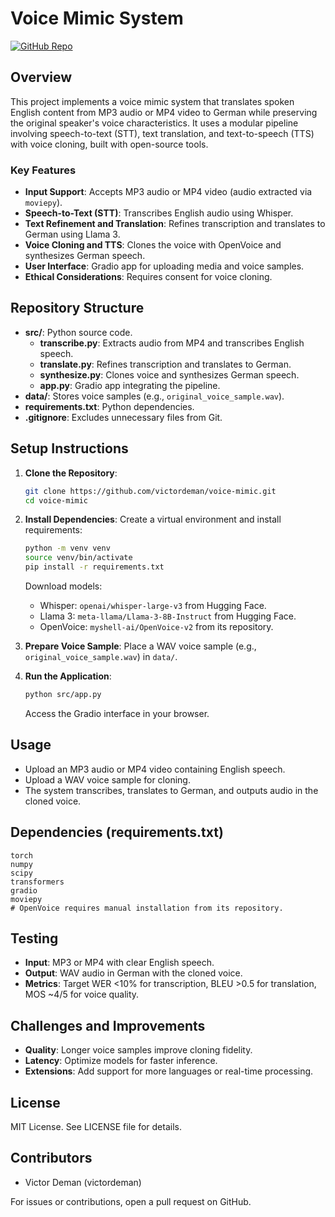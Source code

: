 # Voice Mimic System

[![GitHub Repo](https://img.shields.io/badge/GitHub-Repo-blue?logo=github)](https://github.com/victordeman/voice-mimic)

## Overview

This project implements a voice mimic system that translates spoken English content from MP3 audio or MP4 video to German while preserving the original speaker's voice characteristics. It uses a modular pipeline involving speech-to-text (STT), text translation, and text-to-speech (TTS) with voice cloning, built with open-source tools.

### Key Features
- **Input Support**: Accepts MP3 audio or MP4 video (audio extracted via `moviepy`).
- **Speech-to-Text (STT)**: Transcribes English audio using Whisper.
- **Text Refinement and Translation**: Refines transcription and translates to German using Llama 3.
- **Voice Cloning and TTS**: Clones the voice with OpenVoice and synthesizes German speech.
- **User Interface**: Gradio app for uploading media and voice samples.
- **Ethical Considerations**: Requires consent for voice cloning.

## Repository Structure

- **src/**: Python source code.
  - **transcribe.py**: Extracts audio from MP4 and transcribes English speech.
  - **translate.py**: Refines transcription and translates to German.
  - **synthesize.py**: Clones voice and synthesizes German speech.
  - **app.py**: Gradio app integrating the pipeline.
- **data/**: Stores voice samples (e.g., `original_voice_sample.wav`).
- **requirements.txt**: Python dependencies.
- **.gitignore**: Excludes unnecessary files from Git.

## Setup Instructions

1. **Clone the Repository**:
   ```bash
   git clone https://github.com/victordeman/voice-mimic.git
   cd voice-mimic
   ```

2. **Install Dependencies**:
   Create a virtual environment and install requirements:
   ```bash
   python -m venv venv
   source venv/bin/activate
   pip install -r requirements.txt
   ```
   Download models:
   - Whisper: `openai/whisper-large-v3` from Hugging Face.
   - Llama 3: `meta-llama/Llama-3-8B-Instruct` from Hugging Face.
   - OpenVoice: `myshell-ai/OpenVoice-v2` from its repository.

3. **Prepare Voice Sample**:
   Place a WAV voice sample (e.g., `original_voice_sample.wav`) in `data/`.

4. **Run the Application**:
   ```bash
   python src/app.py
   ```
   Access the Gradio interface in your browser.

## Usage

- Upload an MP3 audio or MP4 video containing English speech.
- Upload a WAV voice sample for cloning.
- The system transcribes, translates to German, and outputs audio in the cloned voice.

## Dependencies (requirements.txt)

```
torch
numpy
scipy
transformers
gradio
moviepy
# OpenVoice requires manual installation from its repository.
```

## Testing

- **Input**: MP3 or MP4 with clear English speech.
- **Output**: WAV audio in German with the cloned voice.
- **Metrics**: Target WER <10% for transcription, BLEU >0.5 for translation, MOS ~4/5 for voice quality.

## Challenges and Improvements

- **Quality**: Longer voice samples improve cloning fidelity.
- **Latency**: Optimize models for faster inference.
- **Extensions**: Add support for more languages or real-time processing.

## License

MIT License. See LICENSE file for details.

## Contributors

- Victor Deman (victordeman)

For issues or contributions, open a pull request on GitHub.
